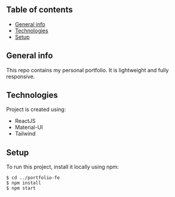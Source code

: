 ## Table of contents

- [General info](#general-info)
- [Technologies](#technologies)
- [Setup](#setup)

## General info

This repo contains my personal portfolio. It is lightweight and fully responsive.

## Technologies

Project is created using:

- ReactJS
- Material-UI
- Tailwind

## Setup

To run this project, install it locally using npm:

```
$ cd ../portfolio-fe
$ npm install
$ npm start
```
